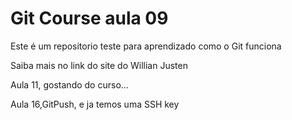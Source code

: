 # Git Course aula 09

Este é um repositorio teste para aprendizado como o Git funciona

Saiba mais no link do site do Willian Justen


Aula 11, gostando do curso...

Aula 16,GitPush, e ja temos uma SSH key
